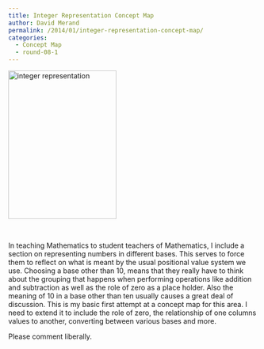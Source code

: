 ```yaml
---
title: Integer Representation Concept Map
author: David Merand
permalink: /2014/01/integer-representation-concept-map/
categories:
  - Concept Map
  - round-08-1
---
```

[<img class="alignnone size-medium wp-image-2989" alt="integer representation" src="http://teaching.software-carpentry.org/wp-content/uploads/2013/06/integer-representation-218x300.jpeg" width="218" height="300" />][1]

&nbsp;

In teaching Mathematics to student teachers of Mathematics, I include a section on representing numbers in different bases. This serves to force them to reflect on what is meant by the usual positional value system we use. Choosing a base other than 10, means that they really have to think about the grouping that happens when performing operations like addition and subtraction as well as the role of zero as a place holder. Also the meaning of 10 in a base other than ten usually causes a great deal of discussion. This is my basic first attempt at a concept map for this area. I need to extend it to include the role of zero, the relationship of one columns values to another, converting between various bases and more.

Please comment liberally.

 [1]: http://teaching.software-carpentry.org/wp-content/uploads/2013/06/integer-representation.jpeg
